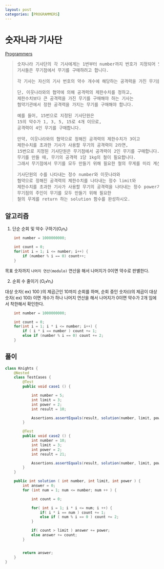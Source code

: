 ```yaml
---
layout: post
categories: [PROGRAMMERS]
---
```



# 숫자나라 기사단

[Programmers](https://school.programmers.co.kr/learn/courses/30/lessons/136798)

> <pre>
> 숫자나라 기사단의 각 기사에게는 1번부터 number까지 번호가 지정되어 있습니다.
> 기사들은 무기점에서 무기를 구매하려고 합니다.
> 
> 각 기사는 자신의 기사 번호의 약수 개수에 해당하는 공격력을 가진 무기를 구매하려 합니다.
> 
> 단, 이웃나라와의 협약에 의해 공격력의 제한수치를 정하고,
> 제한수치보다 큰 공격력을 가진 무기를 구매해야 하는 기사는
> 협약기관에서 정한 공격력을 가지는 무기를 구매해야 합니다.
> 
> 예를 들어, 15번으로 지정된 기사단원은
> 15의 약수가 1, 3, 5, 15로 4개 이므로,
> 공격력이 4인 무기를 구매합니다.
> 
> 만약, 이웃나라와의 협약으로 정해진 공격력의 제한수치가 3이고
> 제한수치를 초과한 기사가 사용할 무기의 공격력이 2라면,
> 15번으로 지정된 기사단원은 무기점에서 공격력이 2인 무기를 구매합니다.
> 무기를 만들 때, 무기의 공격력 1당 1kg의 철이 필요합니다.
> 그래서 무기점에서 무기를 모두 만들기 위해 필요한 철의 무게를 미리 계산하려 합니다.
> 
> 기사단원의 수를 나타내는 정수 number와 이웃나라와
> 협약으로 정해진 공격력의 제한수치를 나타내는 정수 limit와
> 제한수치를 초과한 기사가 사용할 무기의 공격력을 나타내는 정수 power가 주어졌을 때,
> 무기점의 주인이 무기를 모두 만들기 위해 필요한
> 철의 무게를 return 하는 solution 함수를 완성하시오.
> </pre>

## 알고리즘

1. 단순 순회 및 약수 구하기(O₍n₎)

```java
    int number = 1000000000;

    int count = 0;
    for(int i = 1; i <= number; i++) {
        if (number % i == 0) count++;
    }
```
 
목표 숫자까지 `나머지 연산(modulo)` 연산을 해서 나머지가 0이면 약수로 판별한다.


2. 순회 수 줄이기 (O₍√n₎)

대상 숫자( ex) 100 )의 제곱근인 10까지 순회를 하며, 순회 중인 숫자(i)의 제곱이 대상 숫자( ex) 100) 이면 개수가 하나
나머지 연산을 해서 나머지가 0이면 약수가 2개 임에서 착한해서 확인한다.

```java
    int number = 1000000000;

    int count = 0;
    for(int i = 1; i * i <= number; i++) {
        if ( i * i == number ) count += 1; 
        else if (number % i == 0) count += 2;
    }
```



## 풀이

```java
class Knights {
    @Nested
    class TestCases {
        @Test
        public void case1 () {

            int number = 5;
            int limit = 3;
            int power = 2;
            int result = 10;

            Assertions.assertEquals(result, solution(number, limit, power));
        }

        @Test
        public void case2 () {
            int number = 10;
            int limit = 3;
            int power = 2;
            int result = 21;

            Assertions.assertEquals(result, solution(number, limit, power));
        }
    }

    public int solution ( int number, int limit, int power ) {
        int answer = 0;
        for (int num = 1; num <= number; num ++ ) {

            int count = 0;

            for( int i = 1; i * i <= num; i ++) {
                if( i * i == num ) count += 1;
                else if ( num % i == 0 ) count += 2;
            }

            if( count > limit ) answer += power;
            else answer += count;
        }


        return answer;
    }
}

```